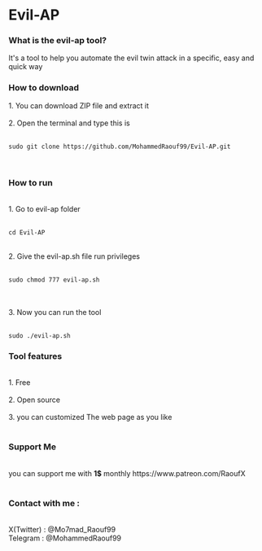 # Evil-AP
<h3>What is the evil-ap tool?</h3>
 It's a tool to help you automate the evil twin attack
 in a specific, easy and quick way

 <h3> How to download</h3>
 1. You can download ZIP file and extract it <br>
 <br>
 2. Open the terminal and type this is <br>
 <br>
 
 ```sudo git clone https://github.com/MohammedRaouf99/Evil-AP.git ```
 
<br>
 <h3>How to run </h3>
 <br>
 1. Go to evil-ap folder <br>
 <br>
 
 ```cd Evil-AP ```
 
 <br>
 2. Give the evil-ap.sh file run privileges <br>
 <br>
 
 ```sudo chmod 777 evil-ap.sh ```
 
 <br>
<br>
 3. Now you can run the tool <br>
 <br>
 
  ```sudo ./evil-ap.sh``` 
  <br>

 <h3>Tool features</h3> <br>
 1. Free <br>
 <br>
 2. Open source <br>
 <br>
 3. you can customized The web page as you like <br>


<br>
<h3>Support Me </h3> <br>
you can support me with <strong>1$</strong> monthly 
https://www.patreon.com/RaoufX
<br>
  <br>
 <h3>Contact with me :</h3>
 <br>
 X(Twitter) : @Mo7mad_Raouf99
 <br>
 Telegram : @MohammedRaouf99
 
